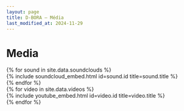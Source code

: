```yaml
---
layout: page
title: D-BORA — Média
last_modified_at: 2024-11-29
---
```


# Media

<div class="row row-cols-1 row-cols-md-2 g-4">
  {% for sound in site.data.soundclouds %}
    <div class="col">
      {% include soundcloud_embed.html id=sound.id title=sound.title %}
    </div>
  {% endfor %}
</div>

<div class="row row-cols-1 row-cols-md-2 g-4">
  {% for video in site.data.videos %}
    <div class="col">
      {% include youtube_embed.html id=video.id title=video.title %}
    </div>
  {% endfor %}
</div>

